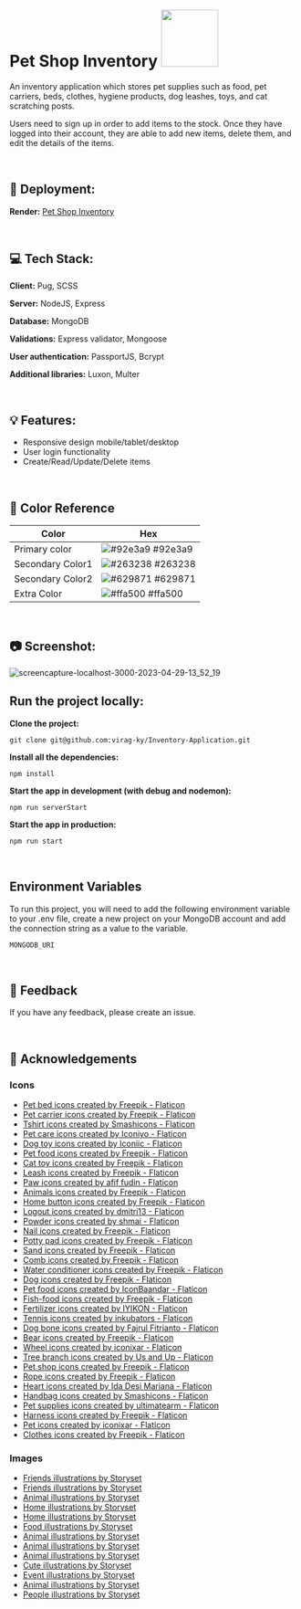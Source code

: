 # Pet Shop Inventory <img src="https://user-images.githubusercontent.com/79658534/235299023-3adc13ba-ea87-4602-9d32-18cb0dc1a1ad.png" width='100px'/>

An inventory application which stores pet supplies such as food, pet carriers, beds, clothes, hygiene products, dog leashes, toys, and cat scratching posts.

Users need to sign up in order to add items to the stock. Once they have logged into their account, they are able to add new items, delete them, and edit the details of the items.

<br/>

## :rocket: Deployment:
**Render:** [Pet Shop Inventory](https://inventory-app-fnqd.onrender.com/)

<br/>

## :computer: Tech Stack:

**Client:** Pug, SCSS

**Server:** NodeJS, Express

**Database:** MongoDB

**Validations:** Express validator, Mongoose

**User authentication:** PassportJS, Bcrypt

**Additional libraries:** Luxon, Multer

<br/>

## :bulb: Features:

- Responsive design mobile/tablet/desktop
- User login functionality
- Create/Read/Update/Delete items

<br/>

## :art: Color Reference

| Color            | Hex                                                              |
| ---------------- | ---------------------------------------------------------------- |
| Primary color    | ![#92e3a9](https://via.placeholder.com/10/92e3a9?text=+) #92e3a9 |
| Secondary Color1 | ![#263238](https://via.placeholder.com/10/263238?text=+) #263238 |
| Secondary Color2 | ![#629871](https://via.placeholder.com/10/629871?text=+) #629871 |
| Extra Color      | ![#ffa500](https://via.placeholder.com/10/ffa500?text=+) #ffa500 |

<br/>

## :camera: Screenshot:

![screencapture-localhost-3000-2023-04-29-13_52_19](https://user-images.githubusercontent.com/79658534/235298921-7901d414-e8e5-44a3-a817-e692a625a4d2.png)

## Run the project locally:

**Clone the project:**
```
git clone git@github.com:virag-ky/Inventory-Application.git
```
**Install all the dependencies:**
```
npm install
```
**Start the app in development (with debug and nodemon):**
```
npm run serverStart
```
**Start the app in production:**
```
npm run start
```


<br/>

## Environment Variables

To run this project, you will need to add the following environment variable to your .env file, create a new project on your MongoDB account and add the connection string as a value to the variable.

`MONGODB_URI`

<br/>

## :speech_balloon: Feedback

If you have any feedback, please create an issue.

<br/>

## :loudspeaker: Acknowledgements

### Icons

- <a href="https://www.flaticon.com/free-icons/pet-bed" title="pet bed icons">Pet bed icons created by Freepik - Flaticon</a>
- <a href="https://www.flaticon.com/free-icons/pet-carrier" title="pet carrier icons">Pet carrier icons created by Freepik - Flaticon</a>
- <a href="https://www.flaticon.com/free-icons/tshirt" title="tshirt icons">Tshirt icons created by Smashicons - Flaticon</a>
- <a href="https://www.flaticon.com/free-icons/pet-care" title="pet care icons">Pet care icons created by Iconiyo - Flaticon</a>
- <a href="https://www.flaticon.com/free-icons/dog-toy" title="dog toy icons">Dog toy icons created by Iconiic - Flaticon</a>
- <a href="https://www.flaticon.com/free-icons/pet-food" title="pet food icons">Pet food icons created by Freepik - Flaticon</a>
- <a href="https://www.flaticon.com/free-icons/cat-toy" title="cat toy icons">Cat toy icons created by Freepik - Flaticon</a>
- <a href="https://www.flaticon.com/free-icons/leash" title="leash icons">Leash icons created by Freepik - Flaticon</a>
- <a href="https://www.flaticon.com/free-icons/paw" title="paw icons">Paw icons created by afif fudin - Flaticon</a>
- <a href="https://www.flaticon.com/free-icons/animals" title="animals icons">Animals icons created by Freepik - Flaticon</a>
- <a href="https://www.flaticon.com/free-icons/home-button" title="home button icons">Home button icons created by Freepik - Flaticon</a>
- <a href="https://www.flaticon.com/free-icons/logout" title="logout icons">Logout icons created by dmitri13 - Flaticon</a>
- <a href="https://www.flaticon.com/free-icons/powder" title="powder icons">Powder icons created by shmai - Flaticon</a>
- <a href="https://www.flaticon.com/free-icons/nail" title="nail icons">Nail icons created by Freepik - Flaticon</a>
- <a href="https://www.flaticon.com/free-icons/potty-pad" title="potty pad icons">Potty pad icons created by Freepik - Flaticon</a>
- <a href="https://www.flaticon.com/free-icons/sand" title="sand icons">Sand icons created by Freepik - Flaticon</a>
- <a href="https://www.flaticon.com/free-icons/comb" title="comb icons">Comb icons created by Freepik - Flaticon</a>
- <a href="https://www.flaticon.com/free-icons/water-conditioner" title="water conditioner icons">Water conditioner icons created by Freepik - Flaticon</a>
- <a href="https://www.flaticon.com/free-icons/dog" title="dog icons">Dog icons created by Freepik - Flaticon</a>
- <a href="https://www.flaticon.com/free-icons/pet-food" title="pet food icons">Pet food icons created by IconBaandar - Flaticon</a>
- <a href="https://www.flaticon.com/free-icons/fish-food" title="fish-food icons">Fish-food icons created by Freepik - Flaticon</a>
- <a href="https://www.flaticon.com/free-icons/fertilizer" title="fertilizer icons">Fertilizer icons created by IYIKON - Flaticon</a>
- <a href="https://www.flaticon.com/free-icons/tennis" title="tennis icons">Tennis icons created by inkubators - Flaticon</a>
- <a href="https://www.flaticon.com/free-icons/dog-bone" title="dog bone icons">Dog bone icons created by Fajrul Fitrianto - Flaticon</a>
- <a href="https://www.flaticon.com/free-icons/bear" title="bear icons">Bear icons created by Freepik - Flaticon</a>
- <a href="https://www.flaticon.com/free-icons/wheel" title="wheel icons">Wheel icons created by iconixar - Flaticon</a>
- <a href="https://www.flaticon.com/free-icons/tree-branch" title="tree branch icons">Tree branch icons created by Us and Up - Flaticon</a>
- <a href="https://www.flaticon.com/free-icons/pet-shop" title="pet shop icons">Pet shop icons created by Freepik - Flaticon</a>
- <a href="https://www.flaticon.com/free-icons/rope" title="rope icons">Rope icons created by Freepik - Flaticon</a>
- <a href="https://www.flaticon.com/free-icons/heart" title="heart icons">Heart icons created by Ida Desi Mariana - Flaticon</a>
- <a href="https://www.flaticon.com/free-icons/handbag" title="handbag icons">Handbag icons created by Smashicons - Flaticon</a>
- <a href="https://www.flaticon.com/free-icons/pet-supplies" title="pet supplies icons">Pet supplies icons created by ultimatearm - Flaticon</a>
- <a href="https://www.flaticon.com/free-icons/harness" title="harness icons">Harness icons created by Freepik - Flaticon</a>
- <a href="https://www.flaticon.com/free-icons/pet" title="pet icons">Pet icons created by iconixar - Flaticon</a>
- <a href="https://www.flaticon.com/free-icons/clothes" title="clothes icons">Clothes icons created by Freepik - Flaticon</a>

### Images

- <a href="https://storyset.com/friends">Friends illustrations by Storyset</a>
- <a href="https://storyset.com/friends">Friends illustrations by Storyset</a>
- <a href="https://storyset.com/animal">Animal illustrations by Storyset</a>
- <a href="https://storyset.com/home">Home illustrations by Storyset</a>
- <a href="https://storyset.com/home">Home illustrations by Storyset</a>
- <a href="https://storyset.com/food">Food illustrations by Storyset</a>
- <a href="https://storyset.com/animal">Animal illustrations by Storyset</a>
- <a href="https://storyset.com/animal">Animal illustrations by Storyset</a>
- <a href="https://storyset.com/animal">Animal illustrations by Storyset</a>
- <a href="https://storyset.com/cute">Cute illustrations by Storyset</a>
- <a href="https://storyset.com/event">Event illustrations by Storyset</a>
- <a href="https://storyset.com/animal">Animal illustrations by Storyset</a>
- <a href="https://storyset.com/people">People illustrations by Storyset</a>

